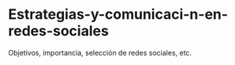 # Estrategias-y-comunicaci-n-en-redes-sociales
Objetivos, importancia, selección de redes sociales, etc.
